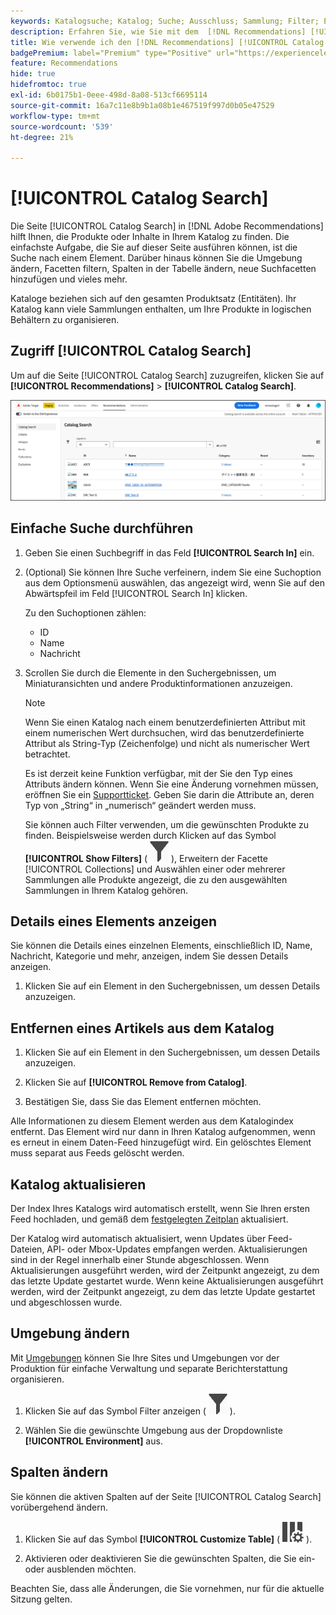 ```yaml
---
keywords: Katalogsuche; Katalog; Suche; Ausschluss; Sammlung; Filter; Empfehlungen
description: Erfahren Sie, wie Sie mit dem  [!DNL Recommendations] [!UICONTROL Catalog Search] Produkte oder Inhalte finden, Elemente aus Ihrem Katalog entfernen und vieles mehr.
title: Wie verwende ich den [!DNL Recommendations] [!UICONTROL Catalog Search]?
badgePremium: label="Premium" type="Positive" url="https://experienceleague.adobe.com/docs/target/using/introduction/intro.html?lang=en#premium newtab=true" tooltip="Erfahren Sie, was in Target Premium enthalten ist."
feature: Recommendations
hide: true
hidefromtoc: true
exl-id: 6b0175b1-0eee-498d-8a08-513cf6695114
source-git-commit: 16a7c11e8b9b1a08b1e467519f997d0b05e47529
workflow-type: tm+mt
source-wordcount: '539'
ht-degree: 21%

---
```


# [!UICONTROL Catalog Search]

Die Seite [!UICONTROL Catalog Search] in [!DNL Adobe Recommendations] hilft Ihnen, die Produkte oder Inhalte in Ihrem Katalog zu finden. Die einfachste Aufgabe, die Sie auf dieser Seite ausführen können, ist die Suche nach einem Element. Darüber hinaus können Sie die Umgebung ändern, Facetten filtern, Spalten in der Tabelle ändern, neue Suchfacetten hinzufügen und vieles mehr.

Kataloge beziehen sich auf den gesamten Produktsatz (Entitäten). Ihr Katalog kann viele Sammlungen enthalten, um Ihre Produkte in logischen Behältern zu organisieren.

## Zugriff [!UICONTROL Catalog Search]

Um auf die Seite [!UICONTROL Catalog Search] zuzugreifen, klicken Sie auf **[!UICONTROL Recommendations]** > **[!UICONTROL Catalog Search]**.

![Katalogsuchseite](/help/main/c-recommendations/c-products/assets/catalog-search-new.png)

## Einfache Suche durchführen

1. Geben Sie einen Suchbegriff in das Feld **[!UICONTROL Search In]** ein.

1. (Optional) Sie können Ihre Suche verfeinern, indem Sie eine Suchoption aus dem Optionsmenü auswählen, das angezeigt wird, wenn Sie auf den Abwärtspfeil im Feld [!UICONTROL Search In] klicken.

   Zu den Suchoptionen zählen:

   * ID
   * Name
   * Nachricht

1. Scrollen Sie durch die Elemente in den Suchergebnissen, um Miniaturansichten und andere Produktinformationen anzuzeigen.

   >[!NOTE]
   >
   > Wenn Sie einen Katalog nach einem benutzerdefinierten Attribut mit einem numerischen Wert durchsuchen, wird das benutzerdefinierte Attribut als String-Typ (Zeichenfolge) und nicht als numerischer Wert betrachtet.
   >
   >Es ist derzeit keine Funktion verfügbar, mit der Sie den Typ eines Attributs ändern können. Wenn Sie eine Änderung vornehmen müssen, eröffnen Sie ein [Supportticket](/help/main/cmp-resources-and-contact-information.md#reference_ACA3391A00EF467B87930A450050077C). Geben Sie darin die Attribute an, deren Typ von „String“ in „numerisch“ geändert werden muss.

   Sie können auch Filter verwenden, um die gewünschten Produkte zu finden. Beispielsweise werden durch Klicken auf das Symbol **[!UICONTROL Show Filters]** ( ![Symbol Filter anzeigen](/help/main/c-recommendations/c-products/assets/icon-show-filters.png) ), Erweitern der Facette [!UICONTROL Collections] und Auswählen einer oder mehrerer Sammlungen alle Produkte angezeigt, die zu den ausgewählten Sammlungen in Ihrem Katalog gehören.

<!-- ### Perform an advanced search {#advanced-search}

You can use [!UICONTROL Advanced Search] to further refine your search results or to save your search results as a [collection](/help/main/c-recommendations/c-products/collections.md) or [exclusion](/help/main/c-recommendations/c-products/exclusions.md).

1. Click the **[!UICONTROL Advanced Search]** link.

   ![Advanced Search page](/help/main/c-recommendations/c-products/assets/advances-search.png)

1. Use the drop-down lists to specify the parameter, operator, and values for your search.

1. (Optional) Click **[!UICONTROL Add Rule]** to add an additional search rule.

   Each additional search rule is joined with the AND operator.

1. Click **[!UICONTROL Search]**.

1. (Optional) Click **[!UICONTROL Save As]**, then click **[!UICONTROL Collection]** or **[!UICONTROL Exclusion]**.

   ![Save as options](/help/main/c-recommendations/c-products/assets/save-as.png)

   For more information, see [Create a collection or exclusion based on Advanced Search](#save-as) below.-->

## Details eines Elements anzeigen

Sie können die Details eines einzelnen Elements, einschließlich ID, Name, Nachricht, Kategorie und mehr, anzeigen, indem Sie dessen Details anzeigen.

1. Klicken Sie auf ein Element in den Suchergebnissen, um dessen Details anzuzeigen.

## Entfernen eines Artikels aus dem Katalog

1. Klicken Sie auf ein Element in den Suchergebnissen, um dessen Details anzuzeigen.

1. Klicken Sie auf **[!UICONTROL Remove from Catalog]**.

1. Bestätigen Sie, dass Sie das Element entfernen möchten.

Alle Informationen zu diesem Element werden aus dem Katalogindex entfernt. Das Element wird nur dann in Ihren Katalog aufgenommen, wenn es erneut in einem Daten-Feed hinzugefügt wird. Ein gelöschtes Element muss separat aus Feeds gelöscht werden.

## Katalog aktualisieren

Der Index Ihres Katalogs wird automatisch erstellt, wenn Sie Ihren ersten Feed hochladen, und gemäß dem [festgelegten Zeitplan](/help/main/c-recommendations/c-products/feeds.md#steps) aktualisiert.

Der Katalog wird automatisch aktualisiert, wenn Updates über Feed-Dateien, API- oder Mbox-Updates empfangen werden. Aktualisierungen sind in der Regel innerhalb einer Stunde abgeschlossen. Wenn Aktualisierungen ausgeführt werden, wird der Zeitpunkt angezeigt, zu dem das letzte Update gestartet wurde. Wenn keine Aktualisierungen ausgeführt werden, wird der Zeitpunkt angezeigt, zu dem das letzte Update gestartet und abgeschlossen wurde.

<!-- ## Create a collection or exclusion based on Advanced Search {#save-as}

You can create [collections](/help/main/c-recommendations/c-products/collections.md) or [exclusions](/help/main/c-recommendations/c-products/exclusions.md) using [!UICONTROL Advanced Search] on the [!UICONTROL Catalog Search] page ([!UICONTROL Recommendations] > [!UICONTROL Catalog Search] > [!UICONTROL Advanced Search]).

1. Perform an [advanced search](#advanced-search).

1. Click **[!UICONTROL Save As]**, then click **[!UICONTROL Collection]** or **[!UICONTROL Exclusion]**.

   ![Save as options](/help/main/c-recommendations/c-products/assets/save-as.png)

   >[!IMPORTANT]
   >
   >The [!UICONTROL Advanced Search] functionality is case-insensitive; however, products returned at the time of delivery are based on case-sensitive search. This mismatch might lead to confusion. Ensure that you consider case-sensitivity when you create collections or exclusions based on results using the [!UICONTROL Advanced Search] functionality. For example, if you perform a search for "Holiday," that initial search lists results containing "Holiday" and "holiday." If you then create a catalog with the intent to return products containing "holiday," only products containing "holiday" are returned. Products containing "Holiday" are not returned. Exclusions are handled in a similar fashion.-->

## Umgebung ändern

Mit [Umgebungen](/help/main/administrating-target/environments.md) können Sie Ihre Sites und Umgebungen vor der Produktion für einfache Verwaltung und separate Berichterstattung organisieren.

1. Klicken Sie auf das Symbol Filter anzeigen ( ![Symbol Filter anzeigen](/help/main/c-recommendations/c-products/assets/icon-show-filters.png) ).

1. Wählen Sie die gewünschte Umgebung aus der Dropdownliste **[!UICONTROL Environment]** aus.

<!-- ## Modify the Catalog Search page (filters and columns)

You can temporarily modify the available filters and columns on the [!UICONTROL Catalog Search] page for the current session.

### Modify filters

You can add additional filter facets to the [!UICONTROL Catalog Search] page.

1. In the **[!UICONTROL Filters]** panel, click **[!UICONTROL Modify]**.

   ![Modify filters link](/help/main/c-recommendations/c-products/assets/modify-filters.png)

1. Select the desired search facets (ID, name, message, etc.), then click **[!UICONTROL Save]**.

   ![Add filters](/help/main/c-recommendations/c-products/assets/add-filters.png)

Keep in mind that the additional filter facets are available in the current session only.-->

## Spalten ändern

Sie können die aktiven Spalten auf der Seite [!UICONTROL Catalog Search] vorübergehend ändern.

1. Klicken Sie auf das Symbol **[!UICONTROL Customize Table]** ( ![Symbol &quot;Tabelle anpassen&quot;](/help/main/c-recommendations/c-products/assets/icon-customize-table.png) ).

1. Aktivieren oder deaktivieren Sie die gewünschten Spalten, die Sie ein- oder ausblenden möchten.

Beachten Sie, dass alle Änderungen, die Sie vornehmen, nur für die aktuelle Sitzung gelten.

